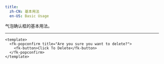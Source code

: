 ```yaml
title:
  zh-CN: 基本用法
  en-US: Basic Usage
```


气泡确认框的基本用法。

---


```vue { "component": true } 
<template>
  <fk-popconfirm title="Are you sure you want to delete?">
    <fk-button>Click To Delete</fk-button>
  </fk-popconfirm>
</template>
```
